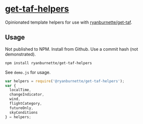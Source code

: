 # [get-taf-helpers](https://github.com/ryanburnette/get-taf-helpers)

Opinionated template helpers for use with
[ryanburnette/get-taf](https://github.com/ryanburnette/get-taf).

## Usage

Not published to NPM. Install from Github. Use a commit hash (not demonstrated).

```bash
npm install ryanburnette/get-taf-helpers
```

See `demo.js` for usage.

```js
var helpers = require('@ryanburnette/get-taf-helpers');
var {
  localTime,
  changeIndicator,
  wind,
  flightCategory,
  futureOnly,
  skyConditions
} = helpers;
```
